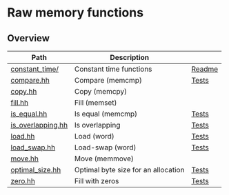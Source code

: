 # Raw memory functions

## Overview

| Path                                    | Description                         |                                 |
| --------------------------------------- | ----------------------------------- | ------------------------------- |
| [constant\_time/](constant_time)        | Constant time functions             | [Readme](constant_time#readme)  |
| [compare.hh](compare.hh)                | Compare (memcmp)                    | [Tests](compare.test.cc)        |
| [copy.hh](copy.hh)                      | Copy (memcpy)                       |                                 |
| [fill.hh](fill.hh)                      | Fill (memset)                       |                                 |
| [is\_equal.hh](is_equal.hh)             | Is equal (memcmp)                   | [Tests](is_equal.test.cc)       |
| [is\_overlapping.hh](is_overlapping.hh) | Is overlapping                      | [Tests](is_overlapping.test.cc) |
| [load.hh](load.hh)                      | Load (word)                         | [Tests](load.test.cc)           |
| [load\_swap.hh](load_swap.hh)           | Load-swap (word)                    | [Tests](load_swap.test.cc)      |
| [move.hh](move.hh)                      | Move (memmove)                      |                                 |
| [optimal\_size.hh](optimal_size.hh)     | Optimal byte size for an allocation | [Tests](optimal_size.test.cc)   |
| [zero.hh](zero.hh)                      | Fill with zeros                     | [Tests](zero.test.cc)           |
